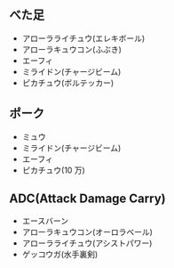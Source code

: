 ## べた足

- アローラライチュウ(エレキボール)
- アローラキュウコン(ふぶき)
- エーフィ
- ミライドン(チャージビーム)
- ピカチュウ(ボルテッカー)

## ポーク

- ミュウ
- ミライドン(チャージビーム)
- エーフィ
- ピカチュウ(10 万)

## ADC(Attack Damage Carry)

- エースバーン
- アローラキュウコン(オーロラベール)
- アローラライチュウ(アシストパワー)
- ゲッコウガ(水手裏剣)
